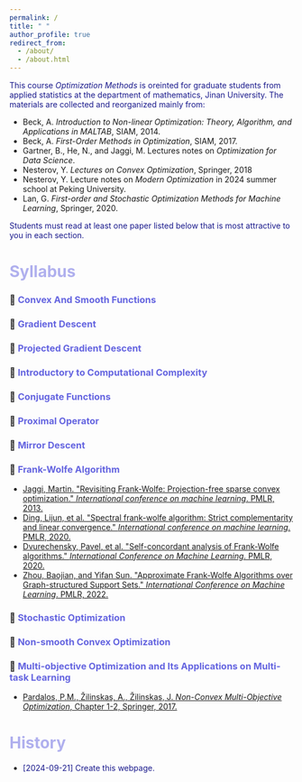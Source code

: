 ```yaml
---
permalink: /
title: " "
author_profile: true
redirect_from: 
  - /about/
  - /about.html
---
```

<span style="color: rgba(0,0,128,0.9);">This course *Optimization Methods* is oreinted for graduate students from applied statistics at the department of mathematics, Jinan University. The materials are collected and reorganized mainly from:</span>

* Beck, A. *Introduction to Non-linear Optimization: Theory, Algorithm, and Applications in MALTAB*, SIAM, 2014.
* Beck, A. *First-Order Methods in Optimization*, SIAM,  2017.
* Gartner, B., He, N., and Jaggi, M. Lectures notes on *Optimization for Data Science*.
* Nesterov, Y. *Lectures on Convex Optimization*, Springer, 2018
* Nesterov, Y. Lecture notes on *Modern Optimization* in 2024 summer school at Peking University.
* Lan, G. *First-order and Stochastic Optimization Methods for Machine Learning*, Springer, 2020.

<span style="color: rgba(0,0,128,0.9);">Students must read at least one paper listed below that is most attractive to you in each section. </span>

<span style="color: rgba(0,0, 205,0.3);">Syllabus</span>
======
### 🚩 <span style="color: rgba(0,0, 205,0.6);">Convex And Smooth Functions</span>

### 🚩 <span style="color: rgba(0,0, 205,0.6);">Gradient Descent</span>

### 🚩 <span style="color: rgba(0,0, 205,0.6);">Projected Gradient Descent</span>

### 🚩 <span style="color: rgba(0,0,205,0.6);">Introductory to Computational Complexity</span>

### 🚩 <span style="color: rgba(0,0,205,0.6);">Conjugate Functions</span>

### 🚩 <span style="color: rgba(0,0,205,0.6);">Proximal Operator</span>

### 🚩 <span style="color: rgba(0,0,205,0.6);">Mirror Descent</span>

### 🚩 <span style="color: rgba(0,0,205,0.6);">Frank-Wolfe Algorithm</span>

* [Jaggi, Martin. "Revisiting Frank-Wolfe: Projection-free sparse convex optimization." *International conference on machine learning*. PMLR, 2013.](http://proceedings.mlr.press/v28/jaggi13.pdf)
* [Ding, Lijun, et al. "Spectral frank-wolfe algorithm: Strict complementarity and linear convergence." *International conference on machine learning*. PMLR, 2020.](http://proceedings.mlr.press/v119/ding20a/ding20a.pdf)
* [Dvurechensky, Pavel, et al. "Self-concordant analysis of Frank-Wolfe algorithms." *International Conference on Machine Learning*. PMLR, 2020.](http://proceedings.mlr.press/v119/dvurechensky20a/dvurechensky20a.pdf)
* [Zhou, Baojian, and Yifan Sun. "Approximate Frank-Wolfe Algorithms over Graph-structured Support Sets." *International Conference on Machine Learning*. PMLR, 2022.](https://proceedings.mlr.press/v162/zhou22i/zhou22i.pdf)

### 🚩 <span style="color: rgba(0,0,205,0.6);">Stochastic Optimization</span>

### 🚩 <span style="color: rgba(0,0,205,0.6);">Non-smooth Convex Optimization</span>

### 🚩 <span style="color: rgba(0,0,205,0.6);">Multi-objective Optimization and Its Applications on Multi-task Learning</span>

* [Pardalos, P.M.,  Žilinskas, A.,  Žilinskas, J.  *Non-Convex Multi-Objective Optimization*, Chapter 1-2, Springer, 2017.](https://link.springer.com/book/10.1007/978-3-319-61007-8) 

<span style="color: rgba(0,0, 205,0.3);">History</span>
======
* <span style="color: rgba(0,0,128,0.9);">[2024-09-21] Create this webpage.</span>

  
